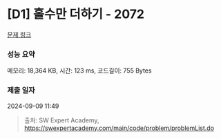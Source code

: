 # [D1] 홀수만 더하기 - 2072 

[문제 링크](https://swexpertacademy.com/main/code/problem/problemDetail.do?contestProbId=AV5QSEhaA5sDFAUq) 

### 성능 요약

메모리: 18,364 KB, 시간: 123 ms, 코드길이: 755 Bytes

### 제출 일자

2024-09-09 11:49



> 출처: SW Expert Academy, https://swexpertacademy.com/main/code/problem/problemList.do